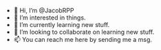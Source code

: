 - 👋 Hi, I’m @JacobRPP
- 👀 I’m interested in things.
- 🌱 I’m currently learning new stuff.
- 💞️ I’m looking to collaborate on learning new stuff.
- 📫 You can reach me here by sending me a msg.

<!---
JacobRPP/JacobRPP is a ✨ special ✨ repository because its `README.md` (this file) appears on your GitHub profile.
You can click the Preview link to take a look at your changes.
--->
